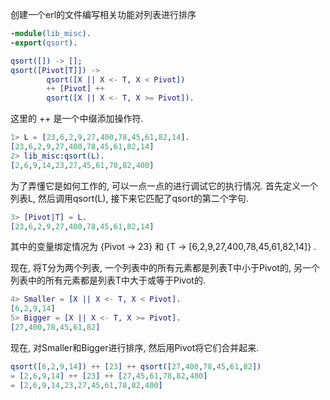 创建一个erl的文件编写相关功能对列表进行排序

```lib_misc.erl
-module(lib_misc).
-export(qsort).

qsort([]) -> [];
qsort([Pivot[T]]) ->
        qsort([X || X <- T, X < Pivot])
        ++ [Pivot] ++
        qsort([X || X <- T, X >= Pivot]).
```

这里的 ++ 是一个中缀添加操作符.


```erl
1> L = [23,6,2,9,27,400,78,45,61,82,14].
[23,6,2,9,27,400,78,45,61,82,14]
2> lib_misc:qsort(L).
[2,6,9,14,23,27,45,61,78,82,400]
```

为了弄懂它是如何工作的, 可以一点一点的进行调试它的执行情况. 首先定义一个列表L, 然后调用qsort(L), 接下来它匹配了qsort的第二个字句.

```erl
3> [Pivot|T] = L.
[23,6,2,9,27,400,78,45,61,82,14]
```

其中的变量绑定情况为 {Pivot -> 23} 和 {T -> [6,2,9,27,400,78,45,61,82,14]} .

现在, 将T分为两个列表, 一个列表中的所有元素都是列表T中小于Pivot的, 另一个列表中的所有元素都是列表T中大于或等于Pivot的.

```erl
4> Smaller = [X || X <- T, X < Pivot].
[6,2,9,14]
5> Bigger = [X || X <- T, X >= Pivot].
[27,400,78,45,61,82]
```

现在, 对Smaller和Bigger进行排序, 然后用Pivot将它们合并起来.

```erl
qsort([6,2,9,14]) ++ [23] ++ qsort([27,400,78,45,61,82])
= [2,6,9,14] ++ [23] ++ [27,45,61,78,82,400]
= [2,6,9,14,23,27,45,61,78,82,400]
```




